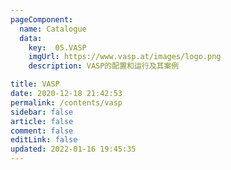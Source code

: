 ```yaml
---
pageComponent: 
  name: Catalogue 
  data: 
    key:  05.VASP
    imgUrl: https://www.vasp.at/images/logo.png
    description: VASP的配置和运行及其案例

title: VASP
date: 2020-12-18 21:42:53 
permalink: /contents/vasp
sidebar: false
article: false 
comment: false 
editLink: false 
updated: 2022-01-16 19:45:35
---
```


